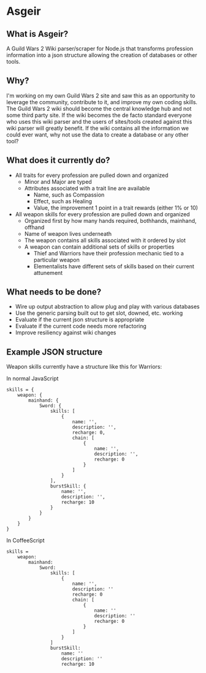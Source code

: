 Asgeir
======

What is Asgeir?
---------------
A Guild Wars 2 Wiki parser/scraper for Node.js that transforms profession information into a json structure allowing the creation of databases or other tools. 

Why?
----
I'm working on my own Guild Wars 2 site and saw this as an opportunity to leverage the community, contribute to it, and improve my own coding skills. The Guild Wars 2 wiki should become the central knowledge hub and not some third party site. If the wiki becomes the de facto standard everyone who uses this wiki parser and the users of sites/tools created against this wiki parser will greatly benefit. If the wiki contains all the information we could ever want, why not use the data to create a database or any other tool?

What does it currently do?
--------------------------
- All traits for every profession are pulled down and organized
	- Minor and Major are typed
	- Attributes associated with a trait line are available
		- Name, such as Compassion
		- Effect, such as Healing 
		- Value, the improvement 1 point in a trait rewards (either 1% or 10)
- All weapon skills for every profession are pulled down and organized
	- Organized first by how many hands required, bothhands, mainhand, offhand
	- Name of weapon lives underneath
	- The weapon contains all skills associated with it ordered by slot
	- A weapon can contain additional sets of skills or properties
		- Thief and Warriors have their profession mechanic tied to a particular weapon
		- Elementalists have different sets of skills based on their current attunement

What needs to be done?
----------------------
- Wire up output abstraction to allow plug and play with various databases
- Use the generic parsing built out to get slot, downed, etc. working
- Evaluate if the current json structure is appropriate
- Evaluate if the current code needs more refactoring
- Improve resiliency against wiki changes

Example JSON structure
----------------------
Weapon skills currently have a structure like this for Warriors:

In normal JavaScript

	skills = {
		weapon: {
			mainhand: {
				Sword: {
					skills: [
						{
							name: '',
							description: '',							
							recharge: 0,
							chain: [
								{
									name: '',
									description: '',
									recharge: 0
								}
							]
						}
					],
					burstSkill: {
						name: '',
						description: '',
						recharge: 10
					}
				}
			}
		}
	}

In CoffeeScript

	skills =
		weapon:
			mainhand:
				Sword:
					skills: [
						{
							name: '',
							description: ''							
							recharge: 0
							chain: [
								{
									name: ''
									description: ''
									recharge: 0
								}
							]
						}
					]
					burstSkill:
						name: ''
						description: ''
						recharge: 10		
				